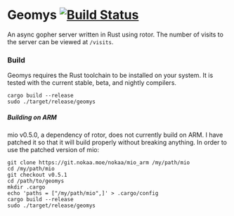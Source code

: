 # Geomys [![Build Status](https://travis-ci.org/nokaa/geomys.svg?branch=master)](https://travis-ci.org/nokaa/geomys)

An async gopher server written in Rust using rotor. The number of visits to
the server can be viewed at `/visits`.

### Build

Geomys requires the Rust toolchain to be installed on your system. It is
tested with the current stable, beta, and nightly compilers.

```
cargo build --release
sudo ./target/release/geomys
```

##### Building on ARM

mio v0.5.0, a dependency of rotor, does not currently build on ARM. I have
patched it so that it will build properly without breaking anything.
In order to use the patched version of mio:

```
git clone https://git.nokaa.moe/nokaa/mio_arm /my/path/mio
cd /my/path/mio
git checkout v0.5.1
cd /path/to/geomys
mkdir .cargo
echo 'paths = ["/my/path/mio",]' > .cargo/config
cargo build --release
sudo ./target/release/geomys
```
